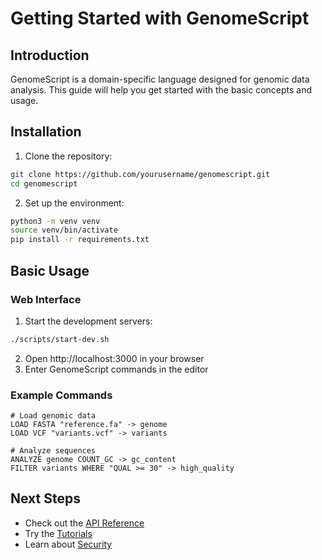 # Getting Started with GenomeScript

## Introduction
GenomeScript is a domain-specific language designed for genomic data analysis. This guide will help you get started with the basic concepts and usage.

## Installation

1. Clone the repository:
```bash
git clone https://github.com/yourusername/genomescript.git
cd genomescript
```

2. Set up the environment:
```bash
python3 -m venv venv
source venv/bin/activate
pip install -r requirements.txt
```

## Basic Usage

### Web Interface
1. Start the development servers:
```bash
./scripts/start-dev.sh
```

2. Open http://localhost:3000 in your browser
3. Enter GenomeScript commands in the editor

### Example Commands
```
# Load genomic data
LOAD FASTA "reference.fa" -> genome
LOAD VCF "variants.vcf" -> variants

# Analyze sequences
ANALYZE genome COUNT_GC -> gc_content
FILTER variants WHERE "QUAL >= 30" -> high_quality
```

## Next Steps
- Check out the [API Reference](./api/index.md)
- Try the [Tutorials](./tutorials/index.md)
- Learn about [Security](./security/index.md) 
